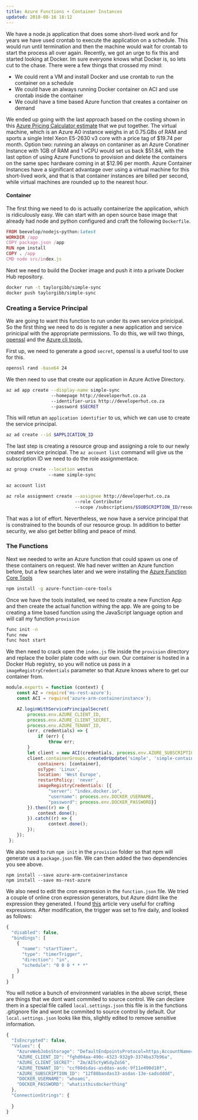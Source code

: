 ```yaml
---
title: Azure Functions + Container Instances
updated: 2018-08-16 18:12
---
```


We have a node.js application that does some short-lived work and for years we have used crontab to execute the application on a schedule. This would run until termination and then the machine would wait for crontab to start the process all over again. Recently, we got an urge to fix this and started looking at Docker. Im sure everyone knows what Docker is, so lets cut to the chase. There were a few things that crossed my mind:

* We could rent a VM and install Docker and use crontab to run the container on a schedule
* We could have an always running Docker container on ACI and use crontab inside the container
* We could have a time based Azure function that creates a container on demand 

We ended up going with the last approach based on the costing shown in this [Azure Pricing Calculator estimate](https://azure.com/e/38ccb2b0d20b48358113517def97cdb6) that we put together. The virtual machine, which is an Azure A0 instance weighs in at 0.75.GBs of RAM and sports a single Intel Xeon E5-2630 v3 core with a price tag of $19.74 per month. Option two: running an always on contaniner as an Azure Conatiner Instance with 1GB of RAM and 1 vCPU would set us back $51.84, with the last option of using Azure Functions to provision and delete the containers on the same spec hardware coming in at $12.96 per month. Azure Container Instances have a significant advantage over using a virtual machine for this short-lived work, and that is that container instances are billed per second, while virtual machines are rounded up to the nearest hour.

#### Container

The first thing we need to do is actually containerize the application, which is ridiculously easy. We can start with an open source base image that already had node and python configured and craft the following `Dockerfile`.

```ruby
FROM beevelop/nodejs-python:latest
WORKDIR /app
COPY package.json /app
RUN npm install
COPY . /app
CMD node src/index.js
```

Next we need to build the Docker image and push it into a private Docker Hub repository.

```bash
docker run -t taylorgibb/simple-sync
docker push taylorgibb/simple-sync
```

### Creating a Service Principal

We are going to want this function to run under its own service prinicipal. So the first thing we need to do is register a new application and service prinicipal with the appropriate permissions. To do this, we will two things, [openssl](http://gnuwin32.sourceforge.net/packages/openssl.htm) and the [Azure cli tools.](https://docs.microsoft.com/en-us/cli/azure/install-azure-cli?view=azure-cli-latest) 

First up, we need to generate a good `secret`, openssl is a useful tool to use for this.

```bash
openssl rand -base64 24
```

We then need to use that create our application in Azure Active Directory.

```bash
az ad app create --display-name simple-sync
                 --homepage http://developerhut.co.za
                 --identifier-uris http://developerhut.co.za
                 --password $SECRET
```

This will retun an `application identifier` to us, which we can use to create the service principal.

```bash
az ad create --id $APPLICATION_ID
```

The last step is creating a resource group and assigning a role to our newly created service principal. The `az account list` command will give us the subscription ID we need to do the role assignmentace.

```bash
az group create --location westus 
                --name simple-sync

az account list

az role assignment create --assignee http://developerhut.co.za
                          --role Contributor 
                          --scope /subscriptions/$SUBSCRIPTION_ID/resourceGroups/simple-sync
```

That was a lot of effort. Nevertheless, we now have a service principal that is constrained to the bounds of our resource group. In addition to better security, we also get better billing and peace of mind.

### The Functions

Next we needed to write an Azure function that could spawn us one of these containers on request. We had never written an Azure function before, but a few searches later and we were installing the [Azure Function Core Tools](https://github.com/Azure/azure-functions-core-tools)

```bash
npm install -g azure-function-core-tools
```

Once we have the tools installed, we need to create a new Function App and then create the actual function withing the app. We are going to be creating a time based function using the JavaScript language option and will call my function `provision`

```bash
func init -n
func new
func host start
```

We then need to crack open the `index.js` file inside the `provision` directory and replace the boiler plate code with our own. Our container is hosted in a Docker Hub registry, so you will notice us pass in a `imageRegistryCredentials` parameter so that Azure knows where to get our container from.

```javascript
module.exports = function (context) {
    const AZ = require('ms-rest-azure');
    const ACI = require('azure-arm-containerinstance');

    AZ.loginWithServicePrincipalSecret(
        process.env.AZURE_CLIENT_ID,
        process.env.AZURE_CLIENT_SECRET,
        process.env.AZURE_TENANT_ID,
        (err, credentials) => {
            if (err) {
                throw err;
        }
        let client = new ACI(credentials, process.env.AZURE_SUBSCRIPTION_ID);
        client.containerGroups.createOrUpdate('simple', 'simple-containers', {
            containers: [container],
            osType: 'Linux',
            location: 'West Europe',
            restartPolicy: 'never',
            imageRegistryCredentials: [{
                "server": "index.docker.io",
                "username": process.env.DOCKER_USERNAME,
                "password": process.env.DOCKER_PASSWORD}]
        }).then((r) => {
            context.done();
        }).catch((r) => {
                context.done();
        });
    });   
 };
```

We also need to run `npm init` in the `provision` folder so that npm will generate us a `package.json` file. We can then added the two dependencies you see above. 

```
npm install --save azure-arm-containerinstance
npm install --save ms-rest-azure
```

We also need to edit the cron expression in the `function.json` file. We tried a couple of online cron expression generators, but Azure didnt like the expression they generated. I found [this](https://codehollow.com/2017/02/azure-functions-time-trigger-cron-cheat-sheet) article very useful for crafting expressions. After modification, the trigger was set to fire daily, and looked as follows:

```javascript
{
  "disabled": false,
  "bindings": [
    {
      "name": "startTimer",
      "type": "timerTrigger",
      "direction": "in",
      "schedule": "0 0 0 * * *"
    }
  ]
}
```

You will notice a bunch of environment variables in the above script, these are things that we dont want commited to source control. We can declare them in a special file called `local.settings.json` this file is in the functions .gitignore file and wont be commited to source control by default. Our `local.settings.json` looks like this, slightly edited to remove sensitive information.

```javascript
{
  "IsEncrypted": false,
  "Values": {
    "AzureWebJobsStorage": "DefaultEndpointsProtocol=https;AccountName=simple;AccountKey=KEY",
    "AZURE_CLIENT_ID": "fghd04aa-490c-4323-932g9-3374ba37b96a",
    "AZURE_CLIENT_SECRET": "Zm/AI5cYyWSdyZoS6",
    "AZURE_TENANT_ID": "ccf08dsdas-asddas-asdc-9f11e490d18f",
    "AZURE_SUBSCRIPTION_ID": "12f88basdas33-asdas-13e-sadsdddd",
    "DOCKER_USERNAME": "whoami",
    "DOCKER_PASSWORD": "whatisthisdockerthing"  
  },
  "ConnectionStrings": {
    
  }
}

```
